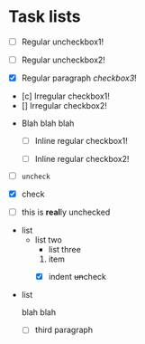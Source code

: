 # Task lists

- [ ] Regular uncheckbox1!
- [ ] Regular uncheckbox2!
- [x] Regular paragraph _checkbox3_!


- [c] Irregular checkbox1!
- [] Irregular checkbox2!


* Blah blah blah
  - [ ] Inline regular checkbox1!
  - [ ] Inline regular checkbox2!


- [ ] `uncheck`
- [x] check
- [ ] this is **real**ly unchecked


+ list
   + list two
      * list three
      1. item  
      - [x] indent <s>un</s>check


- list  

   blah blah

   - [ ] third paragraph
